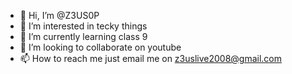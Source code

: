- 👋 Hi, I’m @Z3US0P
- 👀 I’m interested in tecky things
- 🌱 I’m currently learning class 9
- 💞️ I’m looking to collaborate on youtube
- 📫 How to reach me just email me on z3uslive2008@gmail.com

<!---
Z3US0P/Z3US0P is a ✨ special ✨ repository because its `README.md` (this file) appears on your GitHub profile.
You can click the Preview link to take a look at your changes.
--->
